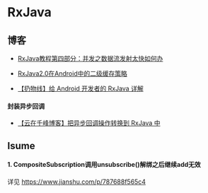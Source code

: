 # RxJava

## 博客
* [RxJava教程第四部分：并发之数据流发射太快如何办](http://blog.chengyunfeng.com/?p=981)

* [RxJava2.0在Android中的二级缓存策略](http://blog.csdn.net/qq_35064774/article/details/53449795)

* [【扔物线】给 Android 开发者的 RxJava 详解](https://gank.io/post/560e15be2dca930e0无0da1083)

#### 封装异步回调
* [【云在千峰博客】把异步回调操作转换到 RxJava 中](http://blog.chengyunfeng.com/?p=1019)

## Isume

#### 1. CompositeSubscription调用unsubscribe()解绑之后继续add无效

详见 https://www.jianshu.com/p/787688f565c4